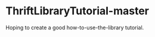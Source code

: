 ThriftLibraryTutorial-master
============================
Hoping to create a good how-to-use-the-library tutorial.
